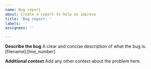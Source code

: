 ```yaml
---
name: Bug report
about: Create a report to help us improve
title: 'Bug report: '
labels: ''
assignees: ''

---
```


**Describe the bug**
A clear and concise description of what the bug is. [filename]:[line_number]

**Additional context**
Add any other context about the problem here.
